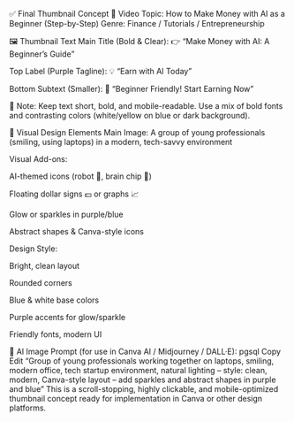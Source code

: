 ✅ Final Thumbnail Concept
📌 Video Topic:
How to Make Money with AI as a Beginner (Step-by-Step)
Genre: Finance / Tutorials / Entrepreneurship

🖼️ Thumbnail Text
Main Title (Bold & Clear):
👉 “Make Money with AI: A Beginner’s Guide”

Top Label (Purple Tagline):
💡 “Earn with AI Today”

Bottom Subtext (Smaller):
🔹 “Beginner Friendly! Start Earning Now”

📝 Note: Keep text short, bold, and mobile-readable. Use a mix of bold fonts and contrasting colors (white/yellow on blue or dark background).

🎨 Visual Design Elements
Main Image:
A group of young professionals (smiling, using laptops) in a modern, tech-savvy environment

Visual Add-ons:

AI-themed icons (robot 🤖, brain chip 🧠)

Floating dollar signs 💵 or graphs 📈

Glow or sparkles in purple/blue

Abstract shapes & Canva-style icons

Design Style:

Bright, clean layout

Rounded corners

Blue & white base colors

Purple accents for glow/sparkle

Friendly fonts, modern UI

🧠 AI Image Prompt (for use in Canva AI / Midjourney / DALL·E):
pgsql
Copy
Edit
“Group of young professionals working together on laptops, smiling, modern office, tech startup environment, natural lighting – style: clean, modern, Canva-style layout – add sparkles and abstract shapes in purple and blue”
This is a scroll-stopping, highly clickable, and mobile-optimized thumbnail concept ready for implementation in Canva or other design platforms.
